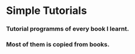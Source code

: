 # Simple Tutorials

### Tutorial programms of every book I learnt.
### Most of them is copied from books.
